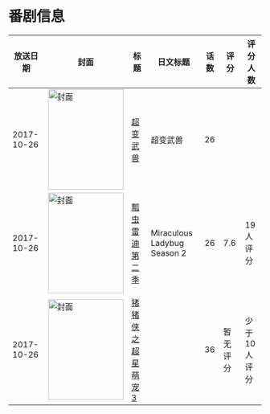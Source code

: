 # 番剧信息

|放送日期|封面|标题|日文标题|话数|评分|评分人数|
|---|---|---|---|---|---|---|
|2017-10-26|<img src="//lain.bgm.tv/pic/cover/c/2b/5f/228662_1BMux.jpg" alt="封面" style="width:150px;height:200px;object-fit:cover;">|[超变武兽](https://bangumi.tv/subject/228662)|超变武兽|26|||
|2017-10-26|<img src="//lain.bgm.tv/pic/cover/c/a5/ed/230190_SN5vK.jpg" alt="封面" style="width:150px;height:200px;object-fit:cover;">|[瓢虫雷迪 第二季](https://bangumi.tv/subject/230190)|Miraculous Ladybug Season 2|26|7.6|19人评分|
|2017-10-26|<img src="//lain.bgm.tv/pic/cover/c/e3/b3/384734_fjJFp.jpg" alt="封面" style="width:150px;height:200px;object-fit:cover;">|[猪猪侠之超星萌宠 3](https://bangumi.tv/subject/384734)||36|暂无评分|少于10人评分|
